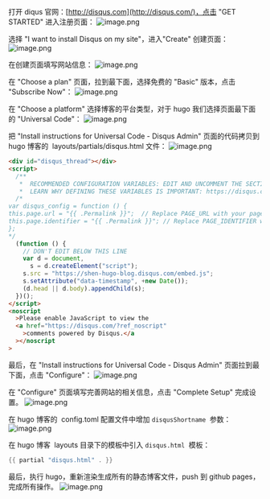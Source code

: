 打开 diqus 官网：[http://disqus.com](http://disqus.com/)，点击 "GET STARTED" 进入注册页面：
![image.png](https://shub-1251708715.cos.ap-guangzhou.myqcloud.com/elog-docs-images/Fm0Nvud2wM-Qmbfob3ehCL_rdOmd.png)

选择 "I want to install Disqus on my site"，进入"Create" 创建页面：
![image.png](https://shub-1251708715.cos.ap-guangzhou.myqcloud.com/elog-docs-images/Fiq4H0QXlYmvbO60hCDMeEUbNEUe.png)

在创建页面填写网站信息：
![image.png](https://shub-1251708715.cos.ap-guangzhou.myqcloud.com/elog-docs-images/FvB1DauKhovYmXFfiwPY6HosIROR.png)

在 "Choose a plan" 页面，拉到最下面，选择免费的 "Basic" 版本，点击 "Subscribe Now"：
![image.png](https://shub-1251708715.cos.ap-guangzhou.myqcloud.com/elog-docs-images/FmxqzjzaHNEoBu_uoO05DIwPGTX7.png)

在 "Choose a platform" 选择博客的平台类型，对于 hugo 我们选择页面最下面的 "Universal Code"：
![image.png](https://shub-1251708715.cos.ap-guangzhou.myqcloud.com/elog-docs-images/FqIXNu0hV9zS8tceXMCAmm9eCAtB.png)

把 "Install instructions for Universal Code - Disqus Admin" 页面的代码拷贝到 hugo 博客的  layouts/partials/disqus.html 文件：
![image.png](https://shub-1251708715.cos.ap-guangzhou.myqcloud.com/elog-docs-images/FjM1YaY7MfIwDdKxFCW-wTocPfrb.png)

```html
<div id="disqus_thread"></div>
<script>
  /**
   *  RECOMMENDED CONFIGURATION VARIABLES: EDIT AND UNCOMMENT THE SECTION BELOW TO INSERT DYNAMIC VALUES FROM YOUR PLATFORM OR CMS.
   *  LEARN WHY DEFINING THESE VARIABLES IS IMPORTANT: https://disqus.com/admin/universalcode/#configuration-variables*/
  /*
var disqus_config = function () {
this.page.url = "{{ .Permalink }}";  // Replace PAGE_URL with your page's canonical URL variable
this.page.identifier = "{{ .Permalink }}"; // Replace PAGE_IDENTIFIER with your page's unique identifier variable
};
*/
  (function () {
    // DON'T EDIT BELOW THIS LINE
    var d = document,
      s = d.createElement("script");
    s.src = "https://shen-hugo-blog.disqus.com/embed.js";
    s.setAttribute("data-timestamp", +new Date());
    (d.head || d.body).appendChild(s);
  })();
</script>
<noscript
  >Please enable JavaScript to view the
  <a href="https://disqus.com/?ref_noscript"
    >comments powered by Disqus.</a
  ></noscript
>
```

最后，在 "Install instructions for Universal Code - Disqus Admin" 页面拉到最下面，点击 "Configure"：
![image.png](https://shub-1251708715.cos.ap-guangzhou.myqcloud.com/elog-docs-images/FvW6lksIeO95ArDtIzT1_oFVQ-dl.png)

在 "Configure" 页面填写完善网站的相关信息，点击 "Complete Setup" 完成设置。
![image.png](https://shub-1251708715.cos.ap-guangzhou.myqcloud.com/elog-docs-images/FjPQ-fQXnTEvXv8NwQnSVpkakm23.png)

在 hugo 博客的  config.toml 配置文件中增加 `disqusShortname`  参数：
![image.png](https://shub-1251708715.cos.ap-guangzhou.myqcloud.com/elog-docs-images/FptzgYP-5erH5oeiMS-se8b7g7nU.png)

在 hugo 博客  layouts 目录下的模板中引入 `disqus.html`  模板：

```go
{{ partial "disqus.html" . }}
```

最后，执行 hugo，重新渲染生成所有的静态博客文件，push 到 github pages，完成所有操作。
![image.png](https://shub-1251708715.cos.ap-guangzhou.myqcloud.com/elog-docs-images/FgU5Coq-uy53JF_ELjI7JedghJOd.png)
